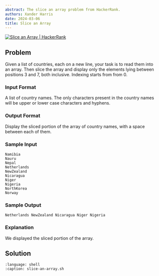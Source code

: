 ```yaml
---
abstract: The slice an array problem from HackerRank.
authors: Xander Harris
date: 2024-03-06
title: Slice an Array
---
```


[![Slice an Array | HackerRank](https://img.shields.io/badge/HackerRank-green?style=for-the-badge&logo=hackerrank&label=Slice%20an%20Array)](https://www.hackerrank.com/challenges/bash-tutorials-slice-an-array/problem?isFullScreen=true)

## Problem

Given a list of countries, each on a new line, your task is to read them into
an array. Then slice the array and display only the elements lying between
positions $3$ and $7$, both inclusive. Indexing starts from from $0$.

### Input Format

A list of country names. The only characters present in the country names will
be upper or lower case characters and hyphens.

### Output Format

Display the sliced portion of the array of country names, with a space
between each of them.

### Sample Input

```{code-block} shell
Namibia
Nauru
Nepal
Netherlands
NewZealand
Nicaragua
Niger
Nigeria
NorthKorea
Norway
```

### Sample Output

```{code-block} shell
Netherlands NewZealand Nicaragua Niger Nigeria
```

### Explanation

We displayed the sliced portion of the array.

## Solution

```{literalinclude} slice-an-array.sh
:language: shell
:caption: slice-an-array.sh
```

```{index} shell; arrays; slicing
```

```{sectionauthor} Xander Harris <xandertheharris@gmail.com>
```
